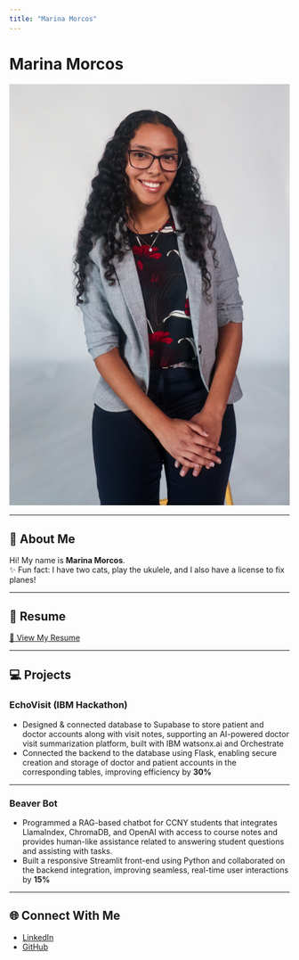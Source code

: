 ```yaml
---
title: "Marina Morcos"
---
```


<link rel="stylesheet" href="assets/css.css">

# Marina Morcos

<img src="assets/marina.jpg" alt="Profile Photo" class="profile-pic">

---

## 👩 About Me
Hi! My name is **Marina Morcos**.  
✨ Fun fact: I have two cats, play the ukulele, and I also have a license to fix planes!  

---

## 📄 Resume
[📄 View My Resume](Marina_Morcos_Resume.pdf)

---

## 💻 Projects

### EchoVisit (IBM Hackathon)
- Designed & connected database to Supabase to store patient and doctor accounts along with visit notes, supporting an AI-powered doctor visit summarization platform, built with IBM watsonx.ai and Orchestrate  
- Connected the backend to the database using Flask, enabling secure creation and storage of doctor and patient accounts in the corresponding tables, improving efficiency by **30%**

---

### Beaver Bot
- Programmed a RAG-based chatbot for CCNY students that integrates LlamaIndex, ChromaDB, and OpenAI with access to course notes and provides human-like assistance related to answering student questions and assisting with tasks.  
- Built a responsive Streamlit front-end using Python and collaborated on the backend integration, improving seamless, real-time user interactions by **15%**

---

## 🌐 Connect With Me
- [LinkedIn](https://www.linkedin.com/in/your-linkedin-here)  
- [GitHub](https://github.com/your-github-here)
